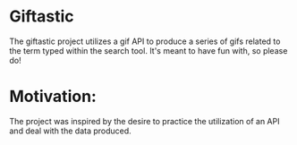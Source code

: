 # Giftastic

The giftastic project utilizes a gif API to produce a series of gifs related to the term typed within the search tool. It's meant to have fun with, so please do!

# Motivation:

The project was inspired by the desire to practice the utilization of an API and deal with the data produced. 
